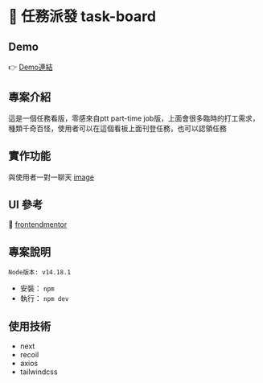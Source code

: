 # 🚌 任務派發 task-board

## Demo

👉 [Demo連結](https://task-board-theta.vercel.app/)


## 專案介紹

這是一個任務看版，零感來自ptt part-time job版，上面會很多臨時的打工需求，種類千奇百怪，使用者可以在這個看板上面刊登任務，也可以認領任務

<!-- ![image](https://user-images.githubusercontent.com/24662856/161200768-2c7afd24-5f3d-4d7c-98c6-d55bbca61437.png) -->


## 實作功能
與使用者一對一聊天
[image](./readme/chat.PNG)

## UI 參考

👏 [frontendmentor](https://www.frontendmentor.io/challenges/nft-preview-card-component-SbdUL_w0U)




## 專案說明

`Node版本: v14.18.1`

- 安裝： `npm`
- 執行： `npm dev`


## 使用技術

- next
- recoil
- axios
- tailwindcss

